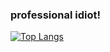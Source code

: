 ### professional idiot!


[![Top Langs](https://github-readme-stats.vercel.app/api/top-langs/?username=JohnyJonson&langs_count=8&theme=radical)](https://github.com/anuraghazra/github-readme-stats)
